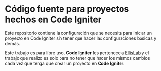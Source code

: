 Código fuente para proyectos hechos en Code Igniter
=======================================

Este repositorio contiene la configuración que se necesita para iniciar un proyecto en Code Igniter sin tener que hacer las configuraciones básicas y demás.

Este trabajo es para libre uso, **Code Igniter** les pertenece a [EllisLab](http://ellislab.com/codeigniter) y el trabajo que realizo es solo para no tener que hacer los mismos cambios cada vez que tenga que crear un proyecto en **Code Igniter**.